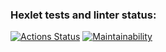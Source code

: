 ### Hexlet tests and linter status:
[![Actions Status](https://github.com/era230/frontend-project-11/workflows/hexlet-check/badge.svg)](https://github.com/era230/frontend-project-11/actions)
[![Maintainability](https://api.codeclimate.com/v1/badges/a6c30d35e5e52800505a/maintainability)](https://codeclimate.com/github/era230/frontend-project-11/maintainability)
